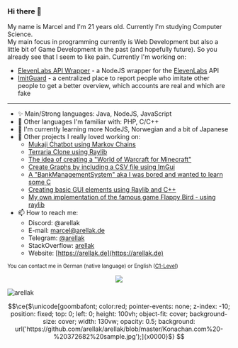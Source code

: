 ### Hi there 👋

My name is Marcel and I'm 21 years old. Currently I'm studying Computer Science.<br>
My main focus in programming currently is Web Development but also a little bit of Game Development in the past (and hopefully future). So you already see that I seem to like pain.
Currently I'm working on:
- [ElevenLabs API Wrapper](https://github.com/arellak/elevenlabs-wrapper) - a NodeJS wrapper for the [ElevenLabs](https://elevenlabs.io) API
- [ImitGuard](https://github.com/ImitGuard/imit_api) - a centralized place to report people who imitate other people to get a better overview, which accounts are real and which are fake 
---
- ✨ Main/Strong languages: Java, NodeJS, JavaScript
- 📜 Other languages I'm familiar with: PHP, C/C++
- 🌱 I'm currently learning more NodeJS, Norwegian and a bit of Japanese
- 💬 Other projects I really loved working on:
  - [Mukaji Chatbot using Markov Chains](https://github.com/arellak/mukaji_chat)
  - [Terraria Clone using Raylib](https://github.com/arellak/TerrariaClone)
  - [The idea of creating a "World of Warcraft for Minecraft"](https://github.com/NimbleServer/NimbleServerPlugins)
  - [Create Graphs by including a CSV file using ImGui](https://github.com/arellak/CSVGraph)
  - [A "BankManagementSystem" aka I was bored and wanted to learn some C](https://github.com/arellak/BankManagementSystem)
  - [Creating basic GUI elements using Raylib and C++](https://github.com/arellak/NimbleGUI)
  - [My own implementation of the famous game Flappy Bird - using raylib](https://github.com/arellak/RaylibFlappyBird)
- 📫 How to reach me:
  - Discord: @arellak
  - E-mail: [marcel@arellak.de](mailto:marcel@arellak.de)
  - Telegram: [@arellak](https://t.me/arellak)
  - StackOverflow: [arellak](https://stackoverflow.com/users/11818002/arellak)
  - Website: [https://arellak.de](https://arellak.de)
 
<sub>You can contact me in German (native language) or English ([C1-Level](https://www.efset.org/cefr/c1/))</sub>

<p align="center">
  <img src="https://github-readme-stats.vercel.app/api?username=arellak&show_icons=true&theme=tokyonight&show_icons=true&hide_border=false&layout=compact" style="margin: auto;"></img>
</p>

<p align="left"> <img src="https://komarev.com/ghpvc/?username=arellak&label=Profile%20views&color=0e75b6&style=flat" alt="arellak" /> </p>


```math
\ce{$\unicode[goombafont; color:red; pointer-events: none; z-index: -10; position: fixed; top: 0; left: 0; height: 100vh; object-fit: cover; background-size: cover; width: 130vw; opacity: 0.5; background: url('https://github.com/arellak/arellak/blob/master/Konachan.com%20-%20372682%20sample.jpg');]{x0000}$}
